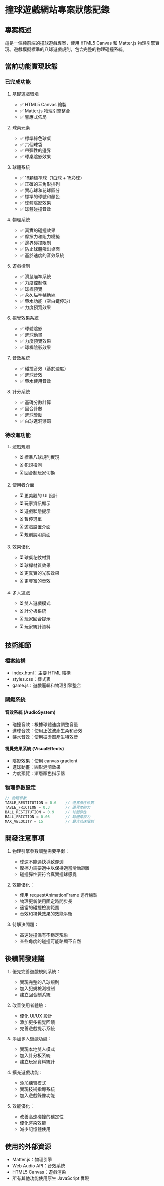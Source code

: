 # 撞球遊戲網站專案狀態記錄

## 專案概述
這是一個純前端的撞球遊戲專案，使用 HTML5 Canvas 和 Matter.js 物理引擎實現。遊戲模擬標準的八球遊戲規則，包含完整的物理碰撞系統。

## 當前功能實現狀態

### 已完成功能
1. 基礎遊戲環境
   - ✅ HTML5 Canvas 繪製
   - ✅ Matter.js 物理引擎整合
   - ✅ 響應式佈局

2. 球桌元素
   - ✅ 標準綠色球桌
   - ✅ 六個球袋
   - ✅ 帶彈性的邊界
   - ✅ 球桌陰影效果

3. 球體系統
   - ✅ 16顆標準球（1白球 + 15彩球）
   - ✅ 正確的三角形排列
   - ✅ 實心球和花球區分
   - ✅ 標準的球號和顏色
   - ✅ 球體陰影效果
   - ✅ 球體碰撞音效

4. 物理系統
   - ✅ 真實的碰撞效果
   - ✅ 摩擦力和阻力模擬
   - ✅ 邊界碰撞限制
   - ✅ 防止球體飛出桌面
   - ✅ 基於速度的音效系統

5. 遊戲控制
   - ✅ 滑鼠瞄準系統
   - ✅ 力度控制條
   - ✅ 球桿預覽
   - ✅ 永久瞄準輔助線
   - ✅ 藥水功能（空白鍵停球）
   - ✅ 力度預覽效果

6. 視覺效果系統
   - ✅ 球體陰影
   - ✅ 進球動畫
   - ✅ 力度預覽效果
   - ✅ 球桿陰影效果

7. 音效系統
   - ✅ 碰撞音效（基於速度）
   - ✅ 進球音效
   - ✅ 藥水使用音效

8. 計分系統
   - ✅ 基礎分數計算
   - ✅ 回合計數
   - ✅ 進球獎勵
   - ✅ 白球進洞懲罰

### 待改進功能
1. 遊戲規則
   - ⏳ 標準八球規則實現
   - ⏳ 犯規檢測
   - ⏳ 回合制玩家切換

2. 使用者介面
   - ⏳ 更美觀的 UI 設計
   - ⏳ 玩家資訊顯示
   - ⏳ 遊戲狀態提示
   - ⏳ 暫停選單
   - ⏳ 遊戲設置介面
   - ⏳ 規則說明頁面

3. 效果優化
   - ⏳ 球桌花紋材質
   - ⏳ 球桿材質效果
   - ⏳ 更真實的光影效果
   - ⏳ 更豐富的音效

4. 多人遊戲
   - ⏳ 雙人遊戲模式
   - ⏳ 計分板系統
   - ⏳ 玩家回合提示
   - ⏳ 玩家統計資料

## 技術細節

### 檔案結構
- index.html：主要 HTML 結構
- styles.css：樣式表
- game.js：遊戲邏輯和物理引擎整合

### 關鍵系統

#### 音效系統 (AudioSystem)
- 碰撞音效：根據球體速度調整音量
- 進球音效：使用正弦波產生柔和音效
- 藥水音效：使用振盪器產生特效音

#### 視覺效果系統 (VisualEffects)
- 陰影效果：使用 canvas gradient
- 進球動畫：圓形漣漪效果
- 力度預覽：漸層顏色指示器

### 物理參數設定
```javascript
// 物理參數
TABLE_RESTITUTION = 0.6    // 邊界彈性係數
TABLE_FRICTION = 0.3       // 邊界摩擦力
BALL_RESTITUTION = 0.9     // 球體彈性
BALL_FRICTION = 0.05       // 球體摩擦力
MAX_VELOCITY = 15          // 最大球速限制
```

## 開發注意事項
1. 物理引擎參數調整需要平衡：
   - 球速不能過快導致穿透
   - 摩擦力需要適中以保持適當滑動距離
   - 碰撞彈性要符合真實撞球感覺

2. 效能優化：
   - 使用 requestAnimationFrame 進行繪製
   - 物理更新使用固定時間步長
   - 適當的碰撞檢測範圍
   - 音效和視覺效果的效能平衡

3. 待解決問題：
   - 高速碰撞偶有不穩定現象
   - 某些角度的碰撞可能略顯不自然

## 後續開發建議
1. 優先完善遊戲規則系統：
   - 實現完整的八球規則
   - 加入犯規檢測機制
   - 建立回合制系統

2. 改善使用者體驗：
   - 優化 UI/UX 設計
   - 添加更多視覺回饋
   - 完善遊戲提示系統

3. 添加多人遊戲功能：
   - 實現本地雙人模式
   - 加入計分板系統
   - 建立玩家資料統計

4. 擴充遊戲功能：
   - 添加練習模式
   - 實現技術指導系統
   - 加入遊戲錄像功能

5. 效能優化：
   - 改善高速碰撞的穩定性
   - 優化渲染效能
   - 減少記憶體使用

## 使用的外部資源
- Matter.js：物理引擎
- Web Audio API：音效系統
- HTML5 Canvas：遊戲渲染
- 所有其他功能使用原生 JavaScript 實現
